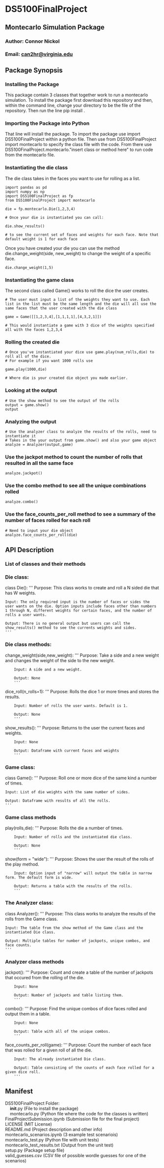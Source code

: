 # DS5100FinalProject

## Montecarlo Simulation Package
### Author: Connor Nickol
### Email: can2hr@virginia.edu

## Package Synopsis

### Installing the Package
This package contain 3 classes that together work to run a montecarlo simulation. To install the package first download this repository and then, within the command line, change your directory to be the file of the repository. Then run the line pip install . 

### Importing the Package into Python
That line will install the package. To import the package use import DS5100FinalProject within a python file. Then use from DS5100FinalProject import montecarlo to specify the class file with the code. From there use DS5100FinalProject.montecarlo."insert class or method here" to run code from the montecarlo file. 

### Instantiating the die class
The die class takes in the faces you want to use for rolling as a list.
```
import pandas as pd
import numpy as np
import DS5100FinalProject as fp
from DS5100FinalProject import montecarlo

die = fp.montecarlo.Die(1,2,3,4)

# Once your die is instantiated you can call:

die.show_results()

# to see the current set of faces and weights for each face. Note that default weight is 1 for each face
```
Once you have created your die you can use the method die.change_weight(side, new_weight) to change the weight of a specific face.
```
die.change_weight(1,5)
```

### Instantiating the game class
The second class called Game() works to roll the dice the user creates.
```
# The user must input a list of the weights they want to use. Each list in the list must be the same length and the die will all use the same faces that the user created with the die class

game = Game([[1,2,3,4],[1,1,1,1],[4,3,2,1]])

# This would instantiate a game with 3 dice of the weights specified all with the faces 1,2,3,4
```
### Rolling the created die
```
# Once you've instantiated your dice use game.play(num_rolls,die) to roll all of the dice.
# For example if you want 1000 rolls use

game.play(1000,die)

# Where die is your created die object you made earlier.

```
### Looking at the output
```
# Use the show method to see the output of the rolls
output = game.show()
output
```
### Analyzing the output
```
# Use the analyzer class to analyze the results of the rolls, need to instantiate it
# Takes in the your output from game.show() and also your game object
analyze = Analyzer(output,game)
```
### Use the jackpot method to count the number of rolls that resulted in all the same face
```
analyze.jackpot()
```
### Use the combo method to see all the unique combinations rolled
```
analyze.combo()
```
### Use the face_counts_per_roll method to see a summary of the number of faces rolled for each roll
```
# Need to input your die object
analyze.face_counts_per_roll(die)
```
## API Description
### List of classes and their methods

### Die class: 

class Die():
    '''
    Purpose: This class works to create and roll a N sided die that has W weights.
    
    Input: The only required input is the number of faces or sides the user wants on the die. Option inputs include faces other than numbers 1 through N, different weights for certain faces, and the number of rolls a user wants.
    
    Output: There is no general output but users can call the show_results() method to see the currents weights and sides.
    '''
   
### Die class methods:
change_weight(side,new_weight):
        '''
        Purpose: Take a side and a new weight and changes the weight of the side to the new weight.
        
        Input: A side and a new weight.
        
        Output: None
        '''
        
dice_roll(n_rolls=1):
        '''
        Purpose: Rolls the dice 1 or more times and stores the results.
        
        Input: Number of rolls the user wants. Default is 1.
        
        Output: None
        '''
        
 show_results():
        '''
        Purpose: Returns to the user the current faces and weights.
        
        Input: None
        
        Output: Dataframe with current faces and weights
        '''
### Game class:
class Game():
    '''
    Purpose: Roll one or more dice of the same kind a number of times.
    
    Input: List of die weights with the same number of sides.
    
    Output: Dataframe with results of all the rolls. 
    '''
### Game class methods
play(rolls,die):
        '''
        Purpose: Rolls the die a number of times.
        
        Input: Number of rolls and the instantiated die class.
        
        Output: None
        '''
show(form = "wide"):
        '''
        Purpose: Shows the user the result of the rolls of the play method.
        
        Input: Option input of "narrow" will output the table in narrow form. The default form is wide.
        
        Output: Returns a table with the results of the rolls. 
        '''
### The Analyzer class:
class Analyzer():
    '''
    Purpose: This class works to analyze the results of the rolls from the Game class.
    
    Input: The table from the show method of the Game class and the instantiated Die class.
    
    Output: Multiple tables for number of jackpots, unique combos, and face counts.
    '''
### Analyzer class methods
jackpot():
        '''
        Purpose: Count and create a table of the number of jackpots that occured from the rolling of the die. 
        
        Input: None
        
        Output: Number of jackpots and table listing them.
        '''
        
combo():
        '''
        Purpose: Find the unique combos of dice faces rolled and output them in a table.
        
        Input: None
        
        Output: Table with all of the unique combos.
        '''
        
face_counts_per_roll(game):
        '''
        Purpose: Count the number of each face that was rolled for a given roll of all the die.
        
        Input: The already instantiated Die class.
        
        Output: Table consisting of the counts of each face rolled for a given dice roll.
        '''

## Manifest
DS5100FinalProject Folder: <br />
&nbsp;&nbsp;&nbsp;&nbsp;__init__.py (File to install the package) <br />
&nbsp;&nbsp;&nbsp;&nbsp;montecarlo.py (Python file where the code for the classes is written) <br />
FinalProjectSubmission.ipynb (Submission file for the final project) <br />
LICENSE (MIT License) <br />
README.md (Project description and other info) <br />
montecarlo_scenarios.ipynb (3 example test scenariois) <br />
montecarlo_test.py (Python file with unit tests) <br />
montecarlo_test_results.txt (Output from the unit test) <br />
setup.py (Package setup file) <br />
valid_guesses.csv (CSV file of possible wordle guesses for one of the scenarios) <br />
